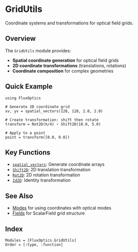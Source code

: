 # GridUtils

Coordinate systems and transformations for optical field grids.

## Overview

The `GridUtils` module provides:
- **Spatial coordinate generation** for optical field grids
- **2D coordinate transformations** (translations, rotations)
- **Coordinate composition** for complex geometries

## Quick Example

```@example
using FluxOptics

# Generate 2D coordinate grid
xv, yv = spatial_vectors(128, 128, 2.0, 2.0)

# Create transformation: shift then rotate
transform = Rot2D(π/4) ∘ Shift2D(10.0, 5.0)

# Apply to a point
point = transform([0.0, 0.0])
```

## Key Functions

- [`spatial_vectors`](@ref): Generate coordinate arrays
- [`Shift2D`](@ref): 2D translation transformation
- [`Rot2D`](@ref): 2D rotation transformation
- [`Id2D`](@ref): Identity transformation

## See Also

- [Modes](../modes/index.md) for using coordinates with optical modes
- [Fields](../fields/index.md) for ScalarField grid structure

## Index

```@index
Modules = [FluxOptics.GridUtils]
Order = [:type, :function]
```
